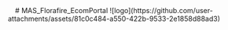 <div align="center">
  # MAS_Florafire_EcomPortal
  ![logo](https://github.com/user-attachments/assets/81c0c484-a550-422b-9533-2e1858d88ad3)
</div>
